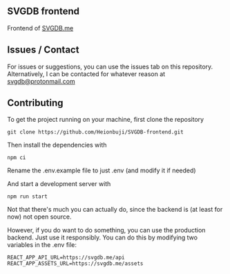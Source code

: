 ## SVGDB frontend

Frontend of [SVGDB.me](https://svgdb.me)

## Issues / Contact

For issues or suggestions, you can use the issues tab on this repository. Alternatively, I can be contacted for whatever reason at svgdb@protonmail.com

## Contributing

To get the project running on your machine, first clone the repository
```
git clone https://github.com/Heionbuji/SVGDB-frontend.git
```
Then install the dependencies with
```
npm ci
```
Rename the .env.example file to just .env (and modify it if needed)


And start a development server with
```
npm run start
```

Not that there's much you can actually do, since the backend is (at least for now) not open source.

However, if you do want to do something, you can use the production backend. Just use it responsibly. You can do this by modifying two variables in the .env file:
```
REACT_APP_API_URL=https://svgdb.me/api
REACT_APP_ASSETS_URL=https://svgdb.me/assets
```